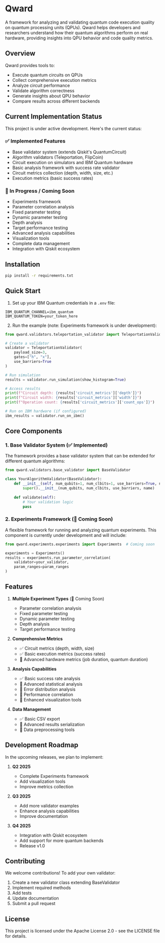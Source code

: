 # Qward

A framework for analyzing and validating quantum code execution quality on quantum processing units (QPUs). Qward helps developers and researchers understand how their quantum algorithms perform on real hardware, providing insights into QPU behavior and code quality metrics.

## Overview

Qward provides tools to:
- Execute quantum circuits on QPUs
- Collect comprehensive execution metrics
- Analyze circuit performance
- Validate algorithm correctness
- Generate insights about QPU behavior
- Compare results across different backends

## Current Implementation Status

This project is under active development. Here's the current status:

### ✅ Implemented Features
- Base validator system (extends Qiskit's QuantumCircuit)
- Algorithm validators (Teleportation, FlipCoin)
- Circuit execution on simulators and IBM Quantum hardware
- Basic analysis framework with success rate validator
- Circuit metrics collection (depth, width, size, etc.)
- Execution metrics (basic success rates)

### 🚧 In Progress / Coming Soon
- Experiments framework
- Parameter correlation analysis
- Fixed parameter testing
- Dynamic parameter testing
- Depth analysis
- Target performance testing
- Advanced analysis capabilities
- Visualization tools
- Complete data management
- Integration with Qiskit ecosystem

## Installation

```bash
pip install -r requirements.txt
```

## Quick Start

1. Set up your IBM Quantum credentials in a `.env` file:
```
IBM_QUANTUM_CHANNEL=ibm_quantum
IBM_QUANTUM_TOKEN=your_token_here
```

2. Run the example (note: Experiments framework is under development):
```python
from qward.validators.teleportation_validator import TeleportationValidator

# Create a validator
validator = TeleportationValidator(
    payload_size=3,
    gates=["h", "x"],
    use_barriers=True
)

# Run simulation
results = validator.run_simulation(show_histogram=True)

# Access results
print(f"Circuit depth: {results['circuit_metrics']['depth']}")
print(f"Circuit width: {results['circuit_metrics']['width']}")
print(f"Operation count: {results['circuit_metrics']['count_ops']}")

# Run on IBM hardware (if configured)
ibm_results = validator.run_on_ibm()
```

## Core Components

### 1. Base Validator System (✅ Implemented)

The framework provides a base validator system that can be extended for different quantum algorithms:

```python
from qward.validators.base_validator import BaseValidator

class YourAlgorithmValidator(BaseValidator):
    def __init__(self, num_qubits=1, num_clbits=1, use_barriers=True, name=None):
        super().__init__(num_qubits, num_clbits, use_barriers, name)
        
    def validate(self):
        # Your validation logic
        pass
```

### 2. Experiments Framework (🚧 Coming Soon)

A flexible framework for running and analyzing quantum experiments. This component is currently under development and will include:

```python
from qward.experiments.experiments import Experiments  # Coming soon

experiments = Experiments()
results = experiments.run_parameter_correlation(
    validator=your_validator,
    param_ranges=param_ranges
)
```

## Features

1. **Multiple Experiment Types** (🚧 Coming Soon)
   - Parameter correlation analysis
   - Fixed parameter testing
   - Dynamic parameter testing
   - Depth analysis
   - Target performance testing

2. **Comprehensive Metrics**
   - ✅ Circuit metrics (depth, width, size)
   - ✅ Basic execution metrics (success rates)
   - 🚧 Advanced hardware metrics (job duration, quantum duration)

3. **Analysis Capabilities**
   - ✅ Basic success rate analysis
   - 🚧 Advanced statistical analysis
   - 🚧 Error distribution analysis
   - 🚧 Performance correlation
   - 🚧 Enhanced visualization tools

4. **Data Management**
   - ✅ Basic CSV export
   - 🚧 Advanced results serialization
   - 🚧 Data preprocessing tools

## Development Roadmap

In the upcoming releases, we plan to implement:

1. **Q2 2025**
   - Complete Experiments framework
   - Add visualization tools
   - Improve metrics collection

2. **Q3 2025**
   - Add more validator examples
   - Enhance analysis capabilities
   - Improve documentation

3. **Q4 2025**
   - Integration with Qiskit ecosystem
   - Add support for more quantum backends
   - Release v1.0

## Contributing

We welcome contributions! To add your own validator:

1. Create a new validator class extending BaseValidator
2. Implement required methods
3. Add tests
4. Update documentation
5. Submit a pull request

## License

This project is licensed under the Apache License 2.0 - see the LICENSE file for details.
